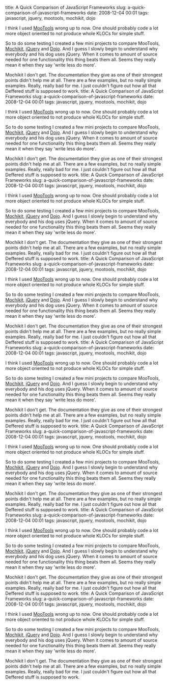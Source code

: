 title: A Quick Comparison of JavaScript Frameworks
slug: a-quick-comparison-of-javascript-frameworks
date: 2008-12-04 00:01
tags: javascript, jquery, mootools, mochikit, dojo

I think I used [MooTools](http://mootools.net/) wrong up to now. One should probably code a lot more object oriented to not produce whole KLOCs for simple stuff.

So to do some testing I created a few mini projects to compare MooTools, [Mochikit](http://mochikit.com/), [jQuery](http://jquery.com/) and [Dojo](http://www.dojotoolkit.org/). And I guess I slowly begin to understand why everybody and his dog uses jQuery. When it comes to amount of source needed for one functionality this thing beats them all. Seems they really mean it  when they say 'write less do more'.

Mochikit I don't get. The documentation they give as one of their strongest points didn't help me at all. There are a few examples, but no really simple examples. Really, really bad for me. I just couldn't figure out how all that Deffered stuff is supposed to work.
title: A Quick Comparison of JavaScript Frameworks
slug: a-quick-comparison-of-javascript-frameworks
date: 2008-12-04 00:01
tags: javascript, jquery, mootools, mochikit, dojo

I think I used [MooTools](http://mootools.net/) wrong up to now. One should probably code a lot more object oriented to not produce whole KLOCs for simple stuff.

So to do some testing I created a few mini projects to compare MooTools, [Mochikit](http://mochikit.com/), [jQuery](http://jquery.com/) and [Dojo](http://www.dojotoolkit.org/). And I guess I slowly begin to understand why everybody and his dog uses jQuery. When it comes to amount of source needed for one functionality this thing beats them all. Seems they really mean it  when they say 'write less do more'.

Mochikit I don't get. The documentation they give as one of their strongest points didn't help me at all. There are a few examples, but no really simple examples. Really, really bad for me. I just couldn't figure out how all that Deffered stuff is supposed to work.
title: A Quick Comparison of JavaScript Frameworks
slug: a-quick-comparison-of-javascript-frameworks
date: 2008-12-04 00:01
tags: javascript, jquery, mootools, mochikit, dojo

I think I used [MooTools](http://mootools.net/) wrong up to now. One should probably code a lot more object oriented to not produce whole KLOCs for simple stuff.

So to do some testing I created a few mini projects to compare MooTools, [Mochikit](http://mochikit.com/), [jQuery](http://jquery.com/) and [Dojo](http://www.dojotoolkit.org/). And I guess I slowly begin to understand why everybody and his dog uses jQuery. When it comes to amount of source needed for one functionality this thing beats them all. Seems they really mean it  when they say 'write less do more'.

Mochikit I don't get. The documentation they give as one of their strongest points didn't help me at all. There are a few examples, but no really simple examples. Really, really bad for me. I just couldn't figure out how all that Deffered stuff is supposed to work.
title: A Quick Comparison of JavaScript Frameworks
slug: a-quick-comparison-of-javascript-frameworks
date: 2008-12-04 00:01
tags: javascript, jquery, mootools, mochikit, dojo

I think I used [MooTools](http://mootools.net/) wrong up to now. One should probably code a lot more object oriented to not produce whole KLOCs for simple stuff.

So to do some testing I created a few mini projects to compare MooTools, [Mochikit](http://mochikit.com/), [jQuery](http://jquery.com/) and [Dojo](http://www.dojotoolkit.org/). And I guess I slowly begin to understand why everybody and his dog uses jQuery. When it comes to amount of source needed for one functionality this thing beats them all. Seems they really mean it  when they say 'write less do more'.

Mochikit I don't get. The documentation they give as one of their strongest points didn't help me at all. There are a few examples, but no really simple examples. Really, really bad for me. I just couldn't figure out how all that Deffered stuff is supposed to work.
title: A Quick Comparison of JavaScript Frameworks
slug: a-quick-comparison-of-javascript-frameworks
date: 2008-12-04 00:01
tags: javascript, jquery, mootools, mochikit, dojo

I think I used [MooTools](http://mootools.net/) wrong up to now. One should probably code a lot more object oriented to not produce whole KLOCs for simple stuff.

So to do some testing I created a few mini projects to compare MooTools, [Mochikit](http://mochikit.com/), [jQuery](http://jquery.com/) and [Dojo](http://www.dojotoolkit.org/). And I guess I slowly begin to understand why everybody and his dog uses jQuery. When it comes to amount of source needed for one functionality this thing beats them all. Seems they really mean it  when they say 'write less do more'.

Mochikit I don't get. The documentation they give as one of their strongest points didn't help me at all. There are a few examples, but no really simple examples. Really, really bad for me. I just couldn't figure out how all that Deffered stuff is supposed to work.
title: A Quick Comparison of JavaScript Frameworks
slug: a-quick-comparison-of-javascript-frameworks
date: 2008-12-04 00:01
tags: javascript, jquery, mootools, mochikit, dojo

I think I used [MooTools](http://mootools.net/) wrong up to now. One should probably code a lot more object oriented to not produce whole KLOCs for simple stuff.

So to do some testing I created a few mini projects to compare MooTools, [Mochikit](http://mochikit.com/), [jQuery](http://jquery.com/) and [Dojo](http://www.dojotoolkit.org/). And I guess I slowly begin to understand why everybody and his dog uses jQuery. When it comes to amount of source needed for one functionality this thing beats them all. Seems they really mean it  when they say 'write less do more'.

Mochikit I don't get. The documentation they give as one of their strongest points didn't help me at all. There are a few examples, but no really simple examples. Really, really bad for me. I just couldn't figure out how all that Deffered stuff is supposed to work.
title: A Quick Comparison of JavaScript Frameworks
slug: a-quick-comparison-of-javascript-frameworks
date: 2008-12-04 00:01
tags: javascript, jquery, mootools, mochikit, dojo

I think I used [MooTools](http://mootools.net/) wrong up to now. One should probably code a lot more object oriented to not produce whole KLOCs for simple stuff.

So to do some testing I created a few mini projects to compare MooTools, [Mochikit](http://mochikit.com/), [jQuery](http://jquery.com/) and [Dojo](http://www.dojotoolkit.org/). And I guess I slowly begin to understand why everybody and his dog uses jQuery. When it comes to amount of source needed for one functionality this thing beats them all. Seems they really mean it  when they say 'write less do more'.

Mochikit I don't get. The documentation they give as one of their strongest points didn't help me at all. There are a few examples, but no really simple examples. Really, really bad for me. I just couldn't figure out how all that Deffered stuff is supposed to work.
title: A Quick Comparison of JavaScript Frameworks
slug: a-quick-comparison-of-javascript-frameworks
date: 2008-12-04 00:01
tags: javascript, jquery, mootools, mochikit, dojo

I think I used [MooTools](http://mootools.net/) wrong up to now. One should probably code a lot more object oriented to not produce whole KLOCs for simple stuff.

So to do some testing I created a few mini projects to compare MooTools, [Mochikit](http://mochikit.com/), [jQuery](http://jquery.com/) and [Dojo](http://www.dojotoolkit.org/). And I guess I slowly begin to understand why everybody and his dog uses jQuery. When it comes to amount of source needed for one functionality this thing beats them all. Seems they really mean it  when they say 'write less do more'.

Mochikit I don't get. The documentation they give as one of their strongest points didn't help me at all. There are a few examples, but no really simple examples. Really, really bad for me. I just couldn't figure out how all that Deffered stuff is supposed to work.
